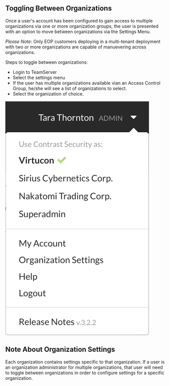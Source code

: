 <!--
title: "Toggling Accross Organizations"
description: "Moving from one organization to another from the settings menu"
tags: "TeamServer toggling"
-->

## Toggling Between Organizations
Once a user's account has been configured to gain access to multiple organizations via one or more organization groups, the user is presented with an option to move between organizations via the Settings Menu.

*Please Note*: Only EOP customers deploying in a multi-tenant deployment with two or more organizations are capable of manuevering across organizations.

Steps to toggle between organizations:

* Login to TeamServer
* Select the settings menu
* If the user has multiple organizations available vian an Access Control Group, he/she will see a list of organizations to select.
* Select the organization of choice.

<a href="assets/images/Settings_MultiOrg.png" rel="lightbox" title="Top Navigation Bar for Multi-Organizations"><img class="thumbnail" src="assets/images/Settings_MultiOrg.png"/></a>


## Note About Organization Settings
Each organization contains settings specific to that organization. If a user is an organization administrator for multiple organizations, that user will need to toggle between organizations in order to configure settings for a specific organization. 
